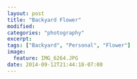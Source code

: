 ```yaml
---
layout: post
title: "Backyard Flower"
modified:
categories: "photography"
excerpt:
tags: ["Backyard", "Personal", "Flower"]
image:
  feature: IMG_6264.JPG
date: 2014-09-12T21:44:18-07:00
---
```

